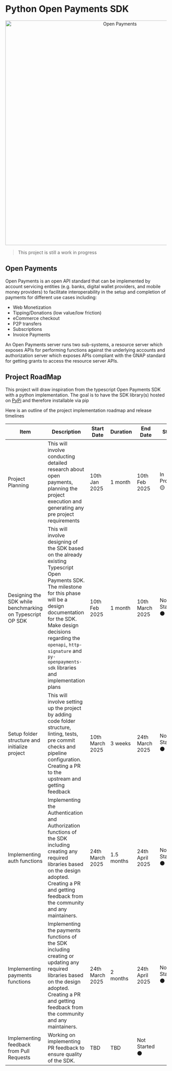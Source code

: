 # Python Open Payments SDK

<p align="center">
  <img src="https://raw.githubusercontent.com/interledger/open-payments/main/docs/public/img/logo.svg" width="700" alt="Open Payments">
</p>

> This project is still a work in progress

## Open Payments
Open Payments is an open API standard that can be implemented by account servicing entities (e.g. banks, digital wallet providers, and mobile money providers) to facilitate interoperability in the setup and completion of payments for different use cases including:

- Web Monetization
- Tipping/Donations (low value/low friction)
- eCommerce checkout
- P2P transfers
- Subscriptions
- Invoice Payments

An Open Payments server runs two sub-systems, a resource server which exposes APIs for performing functions against the underlying accounts and authorization server which exposes APIs compliant with the GNAP standard for getting grants to access the resource server APIs.

## Project RoadMap
This project will draw inspiration from the typescript Open Payments SDK with a python implementation. The goal is to have the SDK library(s) hosted on [PyPi](https://pypi.org/) and therefore installable via pip

Here is an outline of the project implementation roadmap and release timelines

|Item | Description| Start Date | Duration |End Date |Status 
|-----|------------|-------|---------|--------|-------|
|Project Planning |This will involve conducting detailed research about open payments, planning the project execution and generating any pre project requirements | 10th Jan 2025| 1 month|10th Feb 2025 |In Progress 🟡|
|Designing the SDK while benchmarking on Typescript OP SDK| This will involve designing of the SDK based on the already existing Typescript Open Payments SDK. The milestone for this phase will be a design documentation for the SDK. Make design decisions regarding the `openapi`, `http-signature` and `py-openpayments-sdk` libraries and implementation plans |10th Feb 2025 | 1 month | 10th March 2025| Not Started ⚫️|
| Setup folder structure and initialize project | This will involve setting up the project by adding code folder structure, linting, tests, pre commit checks and pipeline configuration. Creating a PR to the upstream and getting feedback | 10th March 2025 | 3 weeks | 24th March 2025 | Not Started ⚫️ |
|Implementing auth functions | Implementing the Authentication and Authorization functions of the SDK including creating any required libraries based on the design adopted. Creating a PR and getting feedback from the community and any maintainers. | 24th March 2025 | 1.5 months | 24th April 2025 | Not Started ⚫️ |
|Implementing payments functions | Implementing the payments functions of the SDK including creating or updating any required libraries based on the design adopted. Creating a PR and getting feedback from the community and any maintainers. | 24th March 2025 | 2 months | 24th April 2025 | Not Started ⚫️ |
| Implementing feedback from Pull Requests | Working on implementing PR feedback to ensure quality of the SDK. | TBD | TBD | Not Started ⚫️ |






